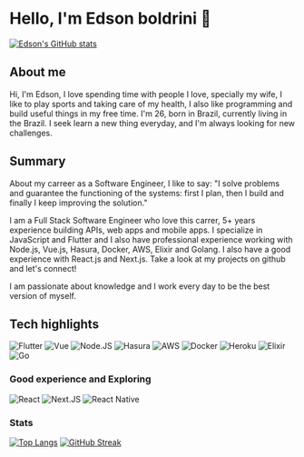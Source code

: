 # Hello, I'm Edson boldrini 🚀

[![Edson's GitHub stats](https://github-readme-stats.vercel.app/api?username=edsonboldrini)](https://github.com/anuraghazra/github-readme-stats)

## About me
Hi, I'm Edson, I love spending time with people I love, specially my wife, I like to play sports and taking care of my health, I also like programming and build useful things in my free time. I'm 26, born in Brazil, currently living in the Brazil. I seek learn a new thing everyday, and I'm always looking for new challenges.

## Summary
About my carreer as a Software Engineer, I like to say: "I solve problems and guarantee the functioning of the systems: first I plan, then I build and finally I keep improving the solution."

I am a Full Stack Software Engineer who love this carrer, 5+ years experience building APIs, web apps and mobile apps. I specialize in JavaScript and Flutter and I also have professional experience working with Node.js, Vue.js, Hasura, Docker, AWS, Elixir and Golang. I also have a good experience with React.js and Next.js. Take a look at my projects on github and let's connect!

I am passionate about knowledge and I work every day to be the best version of myself.

## Tech highlights
![Flutter](https://img.shields.io/badge/Flutter-02569B?style=for-the-badge&logo=flutter&logoColor=white)
![Vue](https://img.shields.io/badge/Vue.js-35495E?style=for-the-badge&logo=vue.js&logoColor=4FC08D)
![Node.JS](https://img.shields.io/badge/Node.js-339933?style=for-the-badge&logo=nodedotjs&logoColor=white)
![Hasura](https://img.shields.io/badge/Hasura-1EB4D4?style=for-the-badge&logo=hasura&logoColor=white)
![AWS](https://img.shields.io/badge/Amazon_AWS-232F3E?style=for-the-badge&logo=amazon-aws&logoColor=white)
![Docker](https://img.shields.io/badge/docker-%230db7ed.svg?style=for-the-badge&logo=docker&logoColor=white)
![Heroku](https://img.shields.io/badge/Heroku-430098?style=for-the-badge&logo=heroku&logoColor=white)
![Elixir](https://img.shields.io/badge/Elixir-4B275F?style=for-the-badge&logo=elixir&logoColor=white)
![Go](https://img.shields.io/badge/go-%2300ADD8.svg?style=for-the-badge&logo=go&logoColor=white)

### Good experience and Exploring
![React](https://img.shields.io/badge/React-20232A?style=for-the-badge&logo=react&logoColor=61DAFB)
![Next.JS](https://img.shields.io/badge/next.js-000000?style=for-the-badge&logo=nextdotjs&logoColor=white)
![React Native](https://img.shields.io/badge/react_native-%2320232a.svg?style=for-the-badge&logo=react&logoColor=%2361DAFB)

### Stats
[![Top Langs](https://github-readme-stats.vercel.app/api/top-langs/?username=edsonboldrini&hide=python,objective-c,java,swift)](https://github.com/anuraghazra/github-readme-stats)
[![GitHub Streak](https://streak-stats.demolab.com/?user=edsonboldrini&theme=dark)](https://git.io/streak-stats)

<!--
**edsonboldrini/edsonboldrini** is a ✨ _special_ ✨ repository because its `README.md` (this file) appears on your GitHub profile.

Here are some ideas to get you started:

- 🔭 I’m currently working on ...
- 🌱 I’m currently learning ...
- 👯 I’m looking to collaborate on ...
- 🤔 I’m looking for help with ...
- 💬 Ask me about ...
- 📫 How to reach me: ...
- 😄 Pronouns: ...
- ⚡ Fun fact: ...
-->
